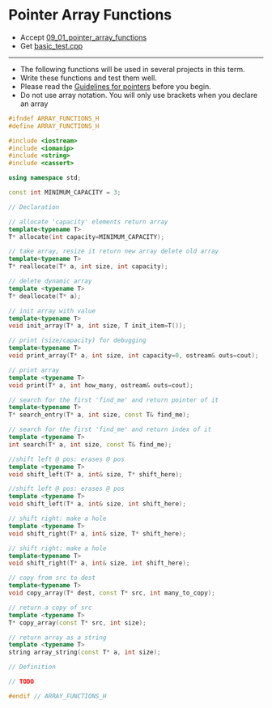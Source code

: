 # Pointer Array Functions

- Accept [09_01_pointer_array_functions](https://classroom.github.com/a/45WayU5_)
- Get [basic_test.cpp](basic_test.cpp)

---

- The following functions will be used in several projects in this term.
- Write these functions and test them well.
- Please read the [Guidelines for pointers](https://docs.google.com/document/d/1WDgzNbWrGjDA7739GjZ8Xna_RrUX95w6XqKL4mOmDpc/edit?usp=sharing) before you begin. 
- Do not use array notation. You will only use brackets when you declare an array
 
```c++
#ifndef ARRAY_FUNCTIONS_H
#define ARRAY_FUNCTIONS_H

#include <iostream>
#include <iomanip>
#include <string>
#include <cassert>

using namespace std;

const int MINIMUM_CAPACITY = 3;

// Declaration

// allocate 'capacity' elements return array
template<typename T>
T* allocate(int capacity=MINIMUM_CAPACITY);

// take array, resize it return new array delete old array
template<typename T>
T* reallocate(T* a, int size, int capacity);

// delete dynamic array
template <typename T>
T* deallocate(T* a);

// init array with value
template<typename T>
void init_array(T* a, int size, T init_item=T());

// print (size/capacity) for debugging
template<typename T>
void print_array(T* a, int size, int capacity=0, ostream& outs=cout);

// print array
template <typename T>
void print(T* a, int how_many, ostream& outs=cout);

// search for the first 'find_me' and return pointer of it
template<typename T>
T* search_entry(T* a, int size, const T& find_me);

// search for the first 'find_me' and return index of it
template <typename T>
int search(T* a, int size, const T& find_me);

//shift left @ pos: erases @ pos
template <typename T>
void shift_left(T* a, int& size, T* shift_here);

//shift left @ pos: erases @ pos
template <typename T>
void shift_left(T* a, int& size, int shift_here);

// shift right: make a hole
template <typename T>
void shift_right(T* a, int& size, T* shift_here);

// shift right: make a hole
template<typename T>
void shift_right(T* a, int& size, int shift_here);

// copy from src to dest
template<typename T>
void copy_array(T* dest, const T* src, int many_to_copy);

// return a copy of src
template <typename T>
T* copy_array(const T* src, int size);

// return array as a string
template <typename T>
string array_string(const T* a, int size);

// Definition

// TODO

#endif // ARRAY_FUNCTIONS_H
```
